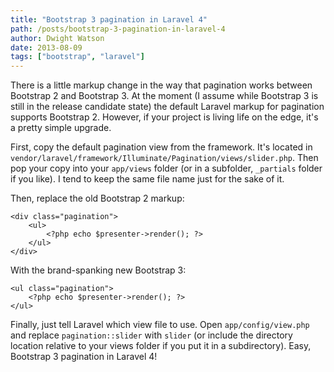 ```yaml
---
title: "Bootstrap 3 pagination in Laravel 4"
path: /posts/bootstrap-3-pagination-in-laravel-4
author: Dwight Watson
date: 2013-08-09
tags: ["bootstrap", "laravel"]
---
```


There is a little markup change in the way that pagination works between Bootstrap 2 and Bootstrap 3. At the moment (I assume while Bootstrap 3 is still in the release candidate state) the default Laravel markup for pagination supports Bootstrap 2. However, if your project is living life on the edge, it's a pretty simple upgrade.

First, copy the default pagination view from the framework. It's located in `vendor/laravel/framework/Illuminate/Pagination/views/slider.php`. Then pop your copy into your `app/views` folder (or in a subfolder, `_partials` folder if you like). I tend to keep the same file name just for the sake of it.

Then, replace the old Bootstrap 2 markup:

    <div class="pagination">
	    <ul>
		    <?php echo $presenter->render(); ?>
		</ul>
	</div>

With the brand-spanking new Bootstrap 3:

    <ul class="pagination">
	    <?php echo $presenter->render(); ?>
	</ul>

Finally, just tell Laravel which view file to use. Open `app/config/view.php` and replace `pagination::slider` with `slider` (or include the directory location relative to your views folder if you put it in a subdirectory). Easy, Bootstrap 3 pagination in Laravel 4!
